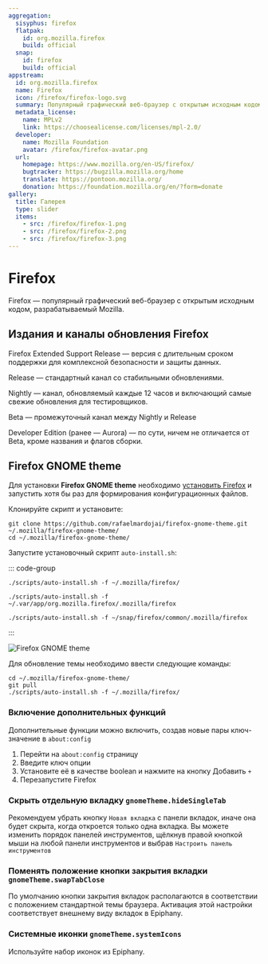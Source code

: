 ```yaml
---
aggregation:
  sisyphus: firefox
  flatpak:
    id: org.mozilla.firefox
    build: official
  snap:
    id: firefox
    build: official
appstream:
  id: org.mozilla.firefox
  name: Firefox
  icon: /firefox/firefox-logo.svg
  summary: Популярный графический веб-браузер с открытым исходным кодом, разрабатываемый Mozilla.
  metadata_license:
    name: MPLv2
    link: https://choosealicense.com/licenses/mpl-2.0/
  developer:
    name: Mozilla Foundation
    avatar: /firefox/firefox-avatar.png
  url:
    homepage: https://www.mozilla.org/en-US/firefox/
    bugtracker: https://bugzilla.mozilla.org/home
    translate: https://pontoon.mozilla.org/
    donation: https://foundation.mozilla.org/en/?form=donate
gallery:
  title: Галерея
  type: slider
  items:
    - src: /firefox/firefox-1.png
    - src: /firefox/firefox-2.png
    - src: /firefox/firefox-3.png
---
```


# Firefox

Firefox — популярный графический веб-браузер с открытым исходным кодом, разрабатываемый Mozilla.

<AGWGallery />

## Издания и каналы обновления Firefox

Firefox Extended Support Release — версия с длительным сроком поддержки для комплексной безопасности и защиты данных.

Release — стандартный канал со стабильными обновлениями.

Nightly — канал, обновляемый каждые 12 часов и включающий самые свежие обновления для тестировщиков.

Beta — промежуточный канал между Nightly и Release

Developer Edition (ранее — Aurora) — по сути, ничем не отличается от Beta, кроме названия и флагов сборки.

<!--@include: @apps/_parts/install/content-repo.md-->
<!--@include: @apps/_parts/install/content-flatpak.md-->
<!--@include: @apps/_parts/warns/unprivileged-spaces.md-->
<!--@include: @apps/_parts/install/content-snap.md-->

## Firefox GNOME theme

Для установки **Firefox GNOME theme** необходимо [установить Firefox](/firefox#firefox) и запустить хотя бы раз для формирования конфигурационных файлов.

Клонируйте скрипт и установите:

```shell
git clone https://github.com/rafaelmardojai/firefox-gnome-theme.git ~/.mozilla/firefox-gnome-theme/
cd ~/.mozilla/firefox-gnome-theme/
```

Запустите установочный скрипт `auto-install.sh`:

::: code-group

```shell[Cизиф]
./scripts/auto-install.sh -f ~/.mozilla/firefox/
```

```shell[Flatpak]
./scripts/auto-install.sh -f ~/.var/app/org.mozilla.firefox/.mozilla/firefox
```

```shell[Snap]
./scripts/auto-install.sh -f ~/snap/firefox/common/.mozilla/firefox
```

:::

![Firefox GNOME theme](/firefox/firefox-4.png)

Для обновление темы необходимо ввести следующие команды:

```shell
cd ~/.mozilla/firefox-gnome-theme/
git pull
./scripts/auto-install.sh -f ~/.mozilla/firefox/
```

### Включение дополнительных функций

Дополнительные функции можно включить, создав новые пары ключ-значение в `about:config`

1. Перейти на `about:config` страницу
2. Введите ключ опции
3. Установите её в качестве boolean и нажмите на кнопку Добавить `+`
4. Перезапустите Firefox

### Скрыть отдельную вкладку `gnomeTheme.hideSingleTab`

Рекомендуем убрать кнопку `Новая вкладка` с панели вкладок, иначе она будет скрыта, когда откроется только одна вкладка. Вы можете изменить порядок панелей инструментов, щёлкнув правой кнопкой мыши на любой панели инструментов и выбрав `Настроить панель инструментов`

### Поменять положение кнопки закрытия вкладки `gnomeTheme.swapTabClose`

По умолчанию кнопки закрытия вкладок располагаются в соответствии с положением стандартной темы браузера. Активация этой настройки соответствует внешнему виду вкладок в Epiphany.

### Системные иконки `gnomeTheme.systemIcons`

Используйте набор иконок из Epiphany.
